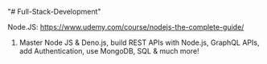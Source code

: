 "# Full-Stack-Development"

Node.JS: https://www.udemy.com/course/nodejs-the-complete-guide/

1. Master Node JS & Deno.js, build REST APIs with Node.js, GraphQL APIs, add Authentication, use MongoDB, SQL & much more!
